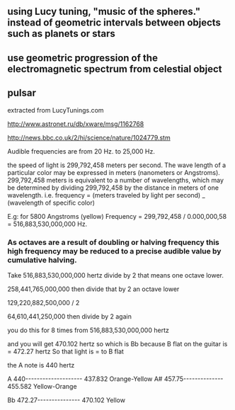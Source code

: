 ## using Lucy tuning, "music of the spheres." instead of geometric intervals between objects such as planets or stars
## use geometric progression of the electromagnetic spectrum from celestial object
## pulsar

extracted from LucyTunings.com

http://www.astronet.ru/db/xware/msg/1162768

http://news.bbc.co.uk/2/hi/science/nature/1024779.stm

Audible frequencies are from 20 Hz. to 25,000 Hz.

the speed of light is  299,792,458 meters per second. The wave length of a particular color may be expressed in meters (nanometers or Angstroms).
299,792,458 meters is equivalent to a number of wavelengths, which may be determined by dividing 299,792,458 by the distance in meters of one wavelength.
i.e. frequency = (meters traveled by light per second) _ (wavelength of specific color)

E.g: for 5800 Angstroms (yellow) Frequency = 299,792,458 / 0.000,000,58 = 516,883,530,000,000 Hz.

### As octaves are a result of doubling or halving frequency this high frequency may be reduced to a precise audible value by cumulative halving.

Take 516,883,530,000,000 hertz divide by 2 that means one octave lower.

258,441,765,000,000 then divide that by 2 an octave lower

129,220,882,500,000 / 2

64,610,441,250,000  then divide by 2 again


you do this for 8 times from 516,883,530,000,000 hertz

and you will get 470.102 hertz so
which is Bb because  B flat on the guitar is =  472.27 hertz
So that light is = to B flat

the A note is 440 hertz


A 440-------------------- 437.832 Orange-Yellow
A# 457.75-------------- 455.582 Yellow-Orange


Bb 472.27---------------            470.102 Yellow
